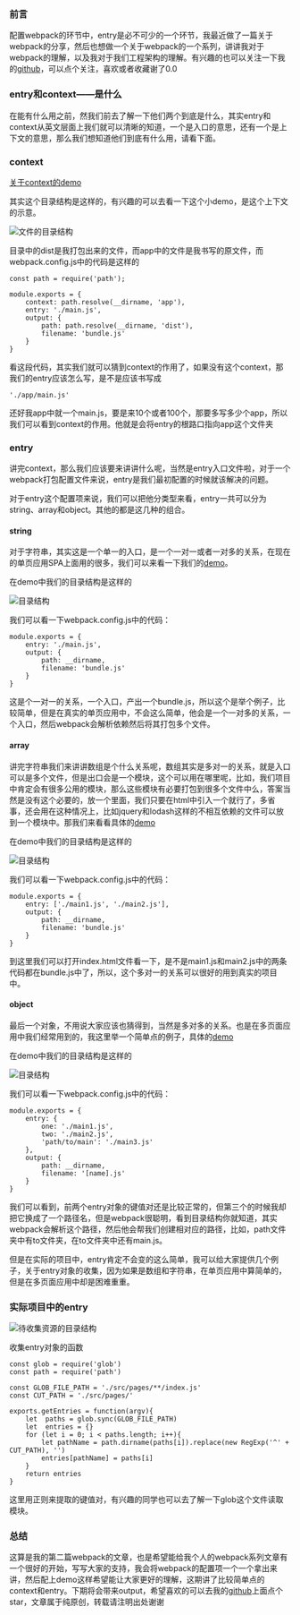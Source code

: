 ### 前言
配置webpack的环节中，entry是必不可少的一个环节，我最近做了一篇关于webpack的分享，然后也想做一个关于webpack的一个系列，讲讲我对于webpack的理解，以及我对于我们工程架构的理解。有兴趣的也可以关注一下我的[github](https://github.com/laihuamin/JS-total)，可以点个关注，喜欢或者收藏谢了0.0

### entry和context——是什么

在能有什么用之前，然我们前去了解一下他们两个到底是什么，其实entry和context从英文层面上我们就可以清晰的知道，一个是入口的意思，还有一个是上下文的意思，那么我们想知道他们到底有什么用，请看下面。

### context

[关于context的demo](https://github.com/laihuamin/webpack-domes/tree/master/context)

其实这个目录结构是这样的，有兴趣的可以去看一下这个小demo，是这个上下文的示意。

![文件的目录结构](http://laihuamin.oss-cn-beijing.aliyuncs.com/context.png)

目录中的dist是我打包出来的文件，而app中的文件是我书写的原文件，而webpack.config.js中的代码是这样的

```
const path = require('path');

module.exports = {
    context: path.resolve(__dirname, 'app'),
    entry: './main.js',
    output: {
        path: path.resolve(__dirname, 'dist'),
        filename: 'bundle.js'
    }
}
```
看这段代码，其实我们就可以猜到context的作用了，如果没有这个context，那我们的entry应该怎么写，是不是应该书写成
```
'./app/main.js'
```
还好我app中就一个main.js，要是来10个或者100个，那要多写多少个app，所以我们可以看到context的作用。他就是会将entry的根路口指向app这个文件夹

### entry

讲完context，那么我们应该要来讲讲什么呢，当然是entry入口文件啦，对于一个webpack打包配置文件来说，entry是我们最初配置的时候就该解决的问题。

对于entry这个配置项来说，我们可以把他分类型来看，entry一共可以分为string、array和object。其他的都是这几种的组合。


#### string

对于字符串，其实这是一个单一的入口，是一个一对一或者一对多的关系，在现在的单页应用SPA上面用的很多，我们可以来看一下我们的[demo](https://github.com/laihuamin/webpack-domes/tree/master/entry/string)。

在demo中我们的目录结构是这样的

![目录结构](http://laihuamin.oss-cn-beijing.aliyuncs.com/entry-string.png)

我们可以看一下webpack.config.js中的代码：

```
module.exports = {
    entry: './main.js',
    output: {
        path: __dirname,
        filename: 'bundle.js'
    }
}
```

这是个一对一的关系，一个入口，产出一个bundle.js，所以这个是举个例子，比较简单，但是在真实的单页应用中，不会这么简单，他会是一个一对多的关系，一个入口，然后webpack会解析依赖然后将其打包多个文件。


#### array

讲完字符串我们来讲讲数组是个什么关系呢，数组其实是多对一的关系，就是入口可以是多个文件，但是出口会是一个模块，这个可以用在哪里呢，比如，我们项目中肯定会有很多公用的模块，那么这些模块有必要打包到很多个文件中么，答案当然是没有这个必要的，放一个里面，我们只要在html中引入一个就行了，多省事，还会用在这种情况上，比如jquery和lodash这样的不相互依赖的文件可以放到一个模块中。那我们来看看具体的[demo](https://github.com/laihuamin/webpack-domes/tree/master/entry/array)

在demo中我们的目录结构是这样的

![目录结构](http://laihuamin.oss-cn-beijing.aliyuncs.com/entry-array.png)

我们可以看一下webpack.config.js中的代码：

```
module.exports = {
    entry: ['./main1.js', './main2.js'],
    output: {
        path: __dirname,
        filename: 'bundle.js'
    }
}
```

到这里我们可以打开index.html文件看一下，是不是main1.js和main2.js中的两条代码都在bundle.js中了，所以，这个多对一的关系可以很好的用到真实的项目中。


#### object

最后一个对象，不用说大家应该也猜得到，当然是多对多的关系。也是在多页面应用中我们经常用到的，我这里举一个简单点的例子，具体的[demo](https://github.com/laihuamin/webpack-domes/tree/master/entry/object)


在demo中我们的目录结构是这样的

![目录结构](http://laihuamin.oss-cn-beijing.aliyuncs.com/entry-object.png)

我们可以看一下webpack.config.js中的代码：

```
module.exports = {
    entry: {
        one: './main1.js',
        two: './main2.js',
        'path/to/main': './main3.js'
    },
    output: {
        path: __dirname,
        filename: '[name].js'
    }
}

```

我们可以看到，前两个entry对象的键值对还是比较正常的，但第三个的时候我却把它换成了一个路径名，但是webpack很聪明，看到目录结构你就知道，其实webpack会解析这个路径，然后他会帮我们创建相对应的路径，比如，path文件夹中有to文件夹，在to文件夹中还有main.js。

但是在实际的项目中，entry肯定不会变的这么简单，我可以给大家提供几个例子，关于entry对象的收集，因为如果是数组和字符串，在单页应用中算简单的，但是在多页面应用中却是困难重重。

### 实际项目中的entry

![待收集资源的目录结构](http://laihuamin.oss-cn-beijing.aliyuncs.com/edu_h5.png)

收集entry对象的函数

```
const glob = require('glob')
const path = require('path')

const GLOB_FILE_PATH = './src/pages/**/index.js'
const CUT_PATH = './src/pages/'

exports.getEntries = function(argv){
    let  paths = glob.sync(GLOB_FILE_PATH)
    let  entries = {}
    for (let i = 0; i < paths.length; i++){
        let pathName = path.dirname(paths[i]).replace(new RegExp('^' + CUT_PATH), '')
        entries[pathName] = paths[i]
    }
    return entries
}
```

这里用正则来提取的键值对，有兴趣的同学也可以去了解一下glob这个文件读取模块。

### 总结

这算是我的第二篇webpack的文章，也是希望能给我个人的webpack系列文章有一个很好的开始，写写大家的支持，我会将webpack的配置项一个一个拿出来讲，然后配上demo这样希望能让大家更好的理解，这期讲了比较简单点的context和entry。下期将会带来output，希望喜欢的可以去我的[github](https://github.com/laihuamin/JS-total)上面点个star，文章属于纯原创，转载请注明出处谢谢